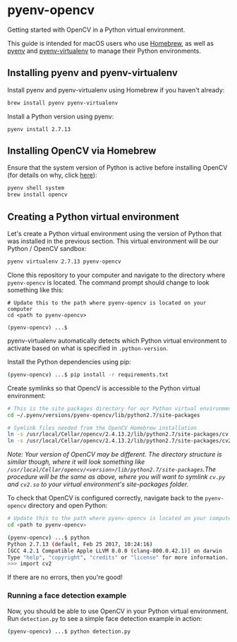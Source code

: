 # pyenv-opencv

Getting started with OpenCV in a Python virtual environment.

This guide is intended for macOS users who use [Homebrew](https://brew.sh/), as well as [pyenv](https://github.com/yyuu/pyenv) and [pyenv-virtualenv](https://github.com/yyuu/pyenv-virtualenv) to manage their Python environments.

## Installing pyenv and pyenv-virtualenv

Install pyenv and pyenv-virtualenv using Homebrew if you haven't already:

```bash
brew install pyenv pyenv-virtualenv
```

Install a Python version using pyenv:

```
pyenv install 2.7.13
```

## Installing OpenCV via Homebrew

Ensure that the system version of Python is active before installing OpenCV (for details on why, click [here](https://github.com/yyuu/pyenv/issues/106)):

```bash
pyenv shell system
brew install opencv
```

## Creating a Python virtual environment

Let's create a Python virtual environment using the version of Python that was installed in the previous section. This virtual environment will be our Python / OpenCV sandbox:

```bash
pyenv virtualenv 2.7.13 pyenv-opencv
```

Clone this repository to your computer and navigate to the directory where `pyenv-opencv` is located. The command prompt should change to look something like this:

```
# Update this to the path where pyenv-opencv is located on your computer
cd <path to pyenv-opencv>

(pyenv-opencv) ...$
```

pyenv-virtualenv automatically detects which Python virtual environment to activate based on what is specified in `.python-version`.

Install the Python dependencies using pip:

```bash
(pyenv-opencv) ...$ pip install -r requirements.txt
```

Create symlinks so that OpencV is accessible to the Python virtual environment:

```bash
# This is the site packages directory for our Python virtual environment
cd ~/.pyenv/versions/pyenv-opencv/lib/python2.7/site-packages

# Symlink files needed from the OpenCV Homebrew installation
ln -s /usr/local/Cellar/opencv/2.4.13.2/lib/python2.7/site-packages/cv.py cv.py
ln -s /usr/local/Cellar/opencv/2.4.13.2/lib/python2.7/site-packages/cv2.so cv2.so
```

*Note: Your version of OpenCV may be different. The directory structure is similar though, where it will look something like `/usr/local/Cellar/opencv/<version>/lib/python2.7/site-packages`.The procedure will be the same as above, where you will want to symlink `cv.py` and `cv2.so` to your virtual environment's site-packages folder.*

To check that OpenCV is configured correctly, navigate back to the `pyenv-opencv` directory and open Python:

```bash
# Update this to the path where pyenv-opencv is located on your computer
cd <path to pyenv-opencv>

(pyenv-opencv) ...$ python
Python 2.7.13 (default, Feb 25 2017, 10:24:16)
[GCC 4.2.1 Compatible Apple LLVM 8.0.0 (clang-800.0.42.1)] on darwin
Type "help", "copyright", "credits" or "license" for more information.
>>> import cv2
```

If there are no errors, then you're good!

### Running a face detection example

Now, you should be able to use OpenCV in your Python virtual environment. Run `detection.py` to see a simple face detection example in action:

```bash
(pyenv-opencv) ...$ python detection.py
```
